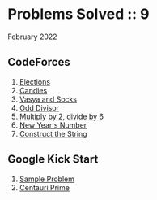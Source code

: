 # Problems Solved :: 9
February 2022

CodeForces
-----------------
1. [Elections](https://codeforces.com/problemset/problem/1593/A)
1. [Candies](https://codeforces.com/problemset/problem/1343/A)
1. [Vasya and Socks](https://codeforces.com/problemset/problem/460/A)
1. [Odd Divisor](https://codeforces.com/problemset/problem/1475/A)
1. [Multiply by 2, divide by 6](https://codeforces.com/problemset/problem/1374/B)
1. [New Year's Number](https://codeforces.com/problemset/problem/1475/B)
1. [Construct the String](https://codeforces.com/problemset/problem/1335/B)

Google Kick Start
-----------------
1. [Sample Problem](https://codingcompetitions.withgoogle.com/kickstart/round/00000000008f4332/0000000000942404)
1. [Centauri Prime](https://codingcompetitions.withgoogle.com/kickstart/round/00000000008f4332/0000000000941ec5)
